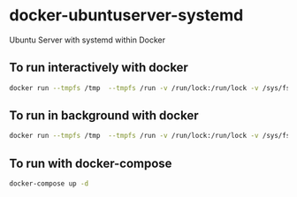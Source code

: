 # docker-ubuntuserver-systemd
Ubuntu Server with systemd within Docker



## To run interactively with docker

```sh
docker run --tmpfs /tmp  --tmpfs /run -v /run/lock:/run/lock -v /sys/fs/cgroup:/sys/fs/cgroup:ro -p 2222:22 -it  jamj2000/ubuntu:22.04
```

## To run in background with docker

```sh
docker run --tmpfs /tmp  --tmpfs /run -v /run/lock:/run/lock -v /sys/fs/cgroup:/sys/fs/cgroup:ro -p 2222:22 -d  jamj2000/ubuntu:22.04
```

## To run with docker-compose

```sh
docker-compose up -d
```
